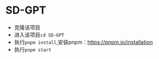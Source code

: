 # SD-GPT
 - 克隆该项目  
 - 进入该项目```cd SD-GPT```  
 - 执行```pnpm install```,安装pnpm：https://pnpm.io/installation
 - 执行```pnpm start```
   
